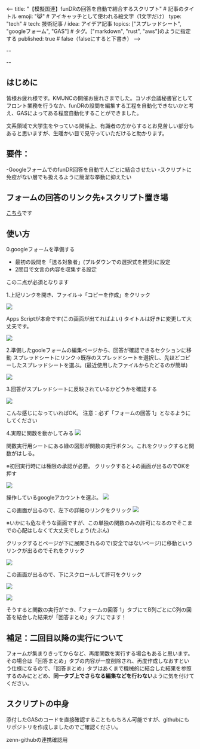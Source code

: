 <--
title: "【模擬国連】funDRの回答を自動で結合するスクリプト" # 記事のタイトル
emoji: "😸" # アイキャッチとして使われる絵文字（1文字だけ）
type: "tech" # tech: 技術記事 / idea: アイデア記事
topics: ["スプレッドシート", "googleフォーム", "GAS"] # タグ。["markdown", "rust", "aws"]のように指定する
published: true # false（falseにすると下書き）
-->

--
<script type="text/javascript">
    (function(c,l,a,r,i,t,y){
        c[a]=c[a]||function(){(c[a].q=c[a].q||[]).push(arguments)};
        t=l.createElement(r);t.async=1;t.src="https://www.clarity.ms/tag/"+i;
        y=l.getElementsByTagName(r)[0];y.parentNode.insertBefore(t,y);
    })(window, document, "clarity", "script", "nszfhcxm9i");
</script>
--

## はじめに
皆様お疲れ様です。KMUNCの開催お疲れさまでした。コソボ会議秘書官としてフロント業務を行うなか、funDRの設問を編集する工程を自動化できないかと考え、GASによってある程度自動化することができました。

文系領域で大学生をやっている関係上、有識者の方からするとお見苦しい部分もあると思いますが、生暖かい目で見守っていただけると助かります。

## 要件：
-GoogleフォームでのfunDR回答を自動で人ごとに結合させたい
-スクリプトに免疫がない層でも扱えるように簡潔な挙動に抑えたい

## フォームの回答のリンク先+スクリプト置き場
[こちら](https://docs.google.com/spreadsheets/d/1FambOXWB5kMmKNdFPbb6rzyMvRj_R92Bd8NfyMXpO4U/edit?gid=1887112765#gid=1887112765)です

## 使い方
0.googleフォームを準備する
- 最初の設問を「送る対象者」(プルダウンでの選択式を推奨)に設定
- 2問目で文言の内容を収集する設定

この二点が必須となります

1.上記リンクを開き、ファイル→「コピーを作成」をクリック

![](https://storage.googleapis.com/zenn-user-upload/c3268009f5dd-20240826.png)

Apps Scriptが本命です(この画面が出てればよい)
タイトルは好きに変更して大丈夫です。

![](https://storage.googleapis.com/zenn-user-upload/313eb5a2272b-20240826.png)

2.準備したgooleフォームの編集ページから、回答が確認できるセクションに移動
スプレッドシートにリンク→既存のスプレッドシートを選択し、先ほどコピーしたスプレッドシートを選ぶ。(最近使用したファイルからたどるのが簡単)

![](https://storage.googleapis.com/zenn-user-upload/9b363d3af621-20240826.png)

3.回答がスプレッドシートに反映されているかどうかを確認する

![](https://storage.googleapis.com/zenn-user-upload/261e98c9a262-20240826.png)

こんな感じになっていればOK。
注意：必ず「フォームの回答 1」となるようにしてください

4.実際に関数を動かしてみる
![](https://storage.googleapis.com/zenn-user-upload/a29009bd91c2-20240826.png)

関数実行用シートにある緑の図形が関数の実行ボタン。これをクリックすると関数がはしる。

※初回実行時には権限の承認が必要。
クリックすると↓の画面が出るのでOKを押す

![](https://storage.googleapis.com/zenn-user-upload/ee5f25fc5e36-20240826.png)


操作しているgoogleアカウントを選ぶ。
![](https://storage.googleapis.com/zenn-user-upload/3a74852418f3-20240826.png)

この画面が出るので、左下の詳細のリンクをクリック
![](https://storage.googleapis.com/zenn-user-upload/a0344b4c8a3a-20240826.png)

※いかにも危なそうな画面ですが、この単独の関数のみの許可になるのでそこまでの心配はしなくて大丈夫でしょう(たぶん)

クリックするとページが下に展開されるので(安全ではないページ)に移動というリンクが出るのでそれをクリック

![](https://storage.googleapis.com/zenn-user-upload/71626e0dd80f-20240826.png)

この画面が出るので、下にスクロールして許可をクリック

![](https://storage.googleapis.com/zenn-user-upload/abdc5f934eda-20240826.png)



![](https://storage.googleapis.com/zenn-user-upload/329571b6387a-20240826.png)

そうすると関数の実行ができ、「フォームの回答 1」タブにてB列ごとにC列の回答を結合した結果が「回答まとめ」タブにでます！



## 補足：二回目以降の実行について
フォームが集まりきってからなど、再度関数を実行する場合もあると思います。その場合は「回答まとめ」タブの内容が一度削除され、再度作成しなおすという仕様になるので、「回答まとめ」タブはあくまで機械的に結合した結果を参照するのみにとどめ、**同一タブ上でさらなる編集などを行わない**ように気を付けてください。

## スクリプトの中身
添付したGASのコードを直接確認することももちろん可能ですが、githubにもリポジトリを作成しましたのでご確認ください。

zenn-githubの連携確認用

